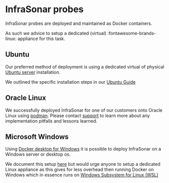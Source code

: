 # InfraSonar probes

InfraSonar probes are deployed and maintained as Docker containers.

As such we advice to setup a dedicated (virtual) :fontawesome-brands-linux: appliance for this task.


## Ubuntu

Our preferred method of deployment is using a dedicated virtual of physical [Ubuntu server](https://ubuntu.com/server) installation.

We outlined the specific installation steps in our [Ubuntu Guide](./ubuntu_installation.md)

## Oracle Linux

We successfully deployed InfraSonar for one of our customers onto Oracle Linux using [podman](https://podman.io/). Please contact [support](/docs/introduction/support.md) to learn more about any implementation pitfalls and lessons learned.

## Microsoft Windows

Using [Docker desktop for Windows](https://docs.docker.com/desktop/setup/install/windows-install/) it is possible to deploy InfraSonar on a Windows server or desktop os.

We document this setup [here](./windows_installation.md) but would urge anyone to setup a dedicated Linux appliance as this gives for less overhead then running Docker on Windows which in essence runs on [Windows Subsystem for Linux (WSL)](https://learn.microsoft.com/en-us/windows/wsl/)